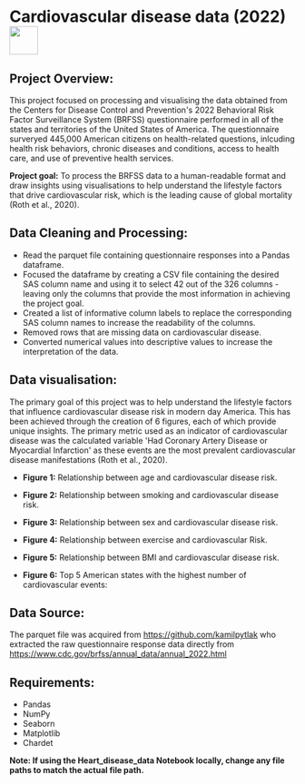 # Cardiovascular disease data (2022) <img src="https://media0.giphy.com/media/26BRv0ThflsHCqDrG/giphy.gif?cid=ecf05e4781lacu8c51zi2phdvpeb4k7rehqa3b3x0vxktuxe&ep=v1_gifs_search&rid=giphy.gif&ct=g" width="50" height="50" />

## Project Overview:
This project focused on processing and visualising the data obtained from the Centers for Disease Control and Prevention's 2022 Behavioral Risk Factor Surveillance System (BRFSS) questionnaire performed in all of the states and territories of the United States of America. The questionnaire surveryed 445,000 American citizens on health-related questions, inlcuding health risk behaviors, chronic diseases and conditions, access to health care, and use of preventive health services.

**Project goal:** To process the BRFSS data to a human-readable format and draw insights using visualisations to help understand the lifestyle factors that drive cardiovascular risk, which is the leading cause of global mortality (Roth et al., 2020).

## Data Cleaning and Processing:
* Read the parquet file containing questionnaire responses into a Pandas dataframe.
* Focused the dataframe by creating a CSV file containing the desired SAS column name and using it to select 42 out of the 326 columns  - leaving only the columns that provide the most information in achieving the project goal.
* Created a list of informative column labels to replace the corresponding SAS column names to increase the readability of the columns.
* Removed rows that are missing data on cardiovascular disease.
* Converted numerical values into descriptive values to increase the interpretation of the data.

## Data visualisation:
The primary goal of this project was to help understand the lifestyle factors that influence cardiovascular disease risk in modern day America. This has been achieved through the creation of 6 figures, each of which provide unique insights. The primary metric used as an indicator of cardiovascular disease was the calculated variable 'Had Coronary Artery Disease or Myocardial Infarction' as these events are the most prevalent cardiovascular disease manifestations (Roth et al., 2020).

* **Figure 1:** Relationship between age and cardiovascular disease risk.

* **Figure 2:** Relationship between smoking and cardiovascular disease risk.

* **Figure 3:** Relationship between sex and cardiovascular disease risk.

* **Figure 4:** Relationship between exercise and cardiovascular Risk.

* **Figure 5:** Relationship between BMI and cardiovascular disease risk.

* **Figure 6:** Top 5 American states with the highest number of cardiovascular events:

## Data Source:
The parquet file was acquired from https://github.com/kamilpytlak who extracted the raw questionnaire response data directly from https://www.cdc.gov/brfss/annual_data/annual_2022.html

## Requirements:
* Pandas
* NumPy
* Seaborn
* Matplotlib
* Chardet

**Note: If using the Heart_disease_data Notebook locally, change any file paths to match the actual file path.**
